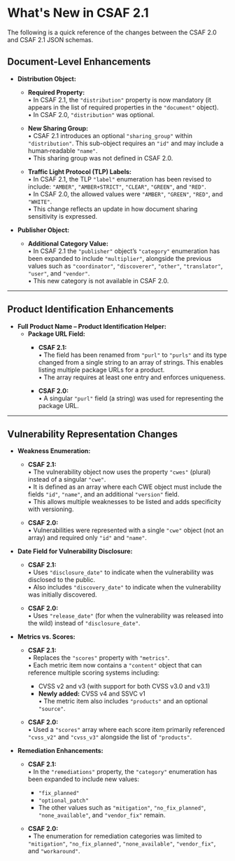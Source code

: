 # What's New in CSAF 2.1
The following is a quick reference of the changes between the CSAF 2.0 and CSAF 2.1 JSON schemas. 

##  Document-Level Enhancements

- **Distribution Object:**
  - **Required Property:**  
    • In CSAF 2.1, the `"distribution"` property is now mandatory (it appears in the list of required properties in the `"document"` object).  
    • In CSAF 2.0, `"distribution"` was optional.
    
  - **New Sharing Group:**  
    • CSAF 2.1 introduces an optional `"sharing_group"` within `"distribution"`. This sub-object requires an `"id"` and may include a human‐readable `"name"`.  
    • This sharing group was not defined in CSAF 2.0.
    
  - **Traffic Light Protocol (TLP) Labels:**  
    • In CSAF 2.1, the TLP `"label"` enumeration has been revised to include: `"AMBER"`, `"AMBER+STRICT"`, `"CLEAR"`, `"GREEN"`, and `"RED"`.  
    • In CSAF 2.0, the allowed values were `"AMBER"`, `"GREEN"`, `"RED"`, and `"WHITE"`.  
    • This change reflects an update in how document sharing sensitivity is expressed.

- **Publisher Object:**
  - **Additional Category Value:**  
    • In CSAF 2.1 the `"publisher"` object’s `"category"` enumeration has been expanded to include `"multiplier"`, alongside the previous values such as `"coordinator"`, `"discoverer"`, `"other"`, `"translator"`, `"user"`, and `"vendor"`.  
    • This new category is not available in CSAF 2.0.
    

---

## Product Identification Enhancements

- **Full Product Name – Product Identification Helper:**
  - **Package URL Field:**
    - **CSAF 2.1:**  
      • The field has been renamed from `"purl"` to `"purls"` and its type changed from a single string to an array of strings. This enables listing multiple package URLs for a product.  
      • The array requires at least one entry and enforces uniqueness.
      
    - **CSAF 2.0:**  
      • A singular `"purl"` field (a string) was used for representing the package URL.
      
---

## Vulnerability Representation Changes

- **Weakness Enumeration:**
  - **CSAF 2.1:**  
    • The vulnerability object now uses the property `"cwes"` (plural) instead of a singular `"cwe"`.  
    • It is defined as an array where each CWE object must include the fields `"id"`, `"name"`, and an additional `"version"` field.  
    • This allows multiple weaknesses to be listed and adds specificity with versioning.
    
  - **CSAF 2.0:**  
    • Vulnerabilities were represented with a single `"cwe"` object (not an array) and required only `"id"` and `"name"`.
    
- **Date Field for Vulnerability Disclosure:**
  - **CSAF 2.1:**  
    • Uses `"disclosure_date"` to indicate when the vulnerability was disclosed to the public.  
    • Also includes `"discovery_date"` to indicate when the vulnerability was initially discovered.
    
  - **CSAF 2.0:**  
    • Uses `"release_date"` (for when the vulnerability was released into the wild) instead of `"disclosure_date"`.
    
- **Metrics vs. Scores:**
  - **CSAF 2.1:**  
    • Replaces the `"scores"` property with `"metrics"`.  
    • Each metric item now contains a `"content"` object that can reference multiple scoring systems including:
      - CVSS v2 and v3 (with support for both CVSS v3.0 and v3.1)
      - **Newly added:** CVSS v4 and SSVC v1  
    • The metric item also includes `"products"` and an optional `"source"`.
    
  - **CSAF 2.0:**  
    • Used a `"scores"` array where each score item primarily referenced `"cvss_v2"` and `"cvss_v3"` alongside the list of `"products"`.
    
- **Remediation Enhancements:**
  - **CSAF 2.1:**  
    • In the `"remediations"` property, the `"category"` enumeration has been expanded to include new values:
      - `"fix_planned"`
      - `"optional_patch"`
    - The other values such as `"mitigation"`, `"no_fix_planned"`, `"none_available"`, and `"vendor_fix"` remain.
    
  - **CSAF 2.0:**  
    • The enumeration for remediation categories was limited to `"mitigation"`, `"no_fix_planned"`, `"none_available"`, `"vendor_fix"`, and `"workaround"`.

    
